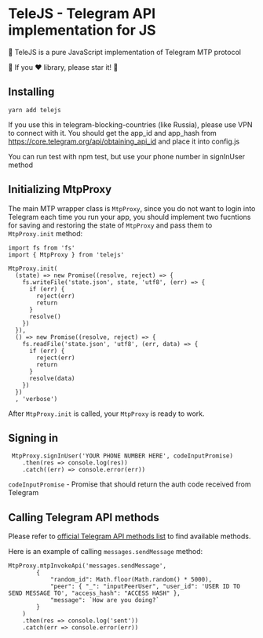 # TeleJS - Telegram API implementation for JS

🚩 TeleJS is a pure JavaScript implementation of Telegram MTP protocol

🌟 If you ❤️ library, please star it! 🌟

## Installing

`yarn add telejs`

If you use this in telegram-blocking-countries (like Russia), please use VPN to connect with it.
You should get the app_id and app_hash from https://core.telegram.org/api/obtaining_api_id and place it into config.js

You can run test with npm test, but use your phone number in signInUser method

## Initializing MtpProxy

The main MTP wrapper class is `MtpProxy`, since you do not want to login into Telegram each time you run your app, you should implement two fucntions for saving and restoring the state of `MtpProxy` and pass them to `MtpProxy.init` method:

```
import fs from 'fs'
import { MtpProxy } from 'telejs'

MtpProxy.init(
  (state) => new Promise((resolve, reject) => {
    fs.writeFile('state.json', state, 'utf8', (err) => {
      if (err) {
        reject(err)
        return
      }
      resolve()
    })
  }),
  () => new Promise((resolve, reject) => {
    fs.readFile('state.json', 'utf8', (err, data) => {
      if (err) {
        reject(err)
        return
      }
      resolve(data)
    })
  })
  , 'verbose')
```

After `MtpProxy.init` is called, your `MtpProxy` is ready to work.

## Signing in

```
 MtpProxy.signInUser('YOUR PHONE NUMBER HERE', codeInputPromise)
    .then(res => console.log(res))
    .catch((err) => console.error(err))
```

`codeInputPromise` - Promise that should return the auth code received from Telegram

## Calling Telegram API methods

Please refer to [official Telegram API methods list](https://core.telegram.org/methods) to find available methods.

Here is an example of calling `messages.sendMessage` method:

```
MtpProxy.mtpInvokeApi('messages.sendMessage',
        {
            "random_id": Math.floor(Math.random() * 5000),
            "peer": { "_": "inputPeerUser", "user_id": 'USER ID TO SEND MESSAGE TO', "access_hash": "ACCESS HASH" },
            "message": `How are you doing?`
        }
    )
    .then(res => console.log('sent'))
    .catch(err => console.error(err))
```
